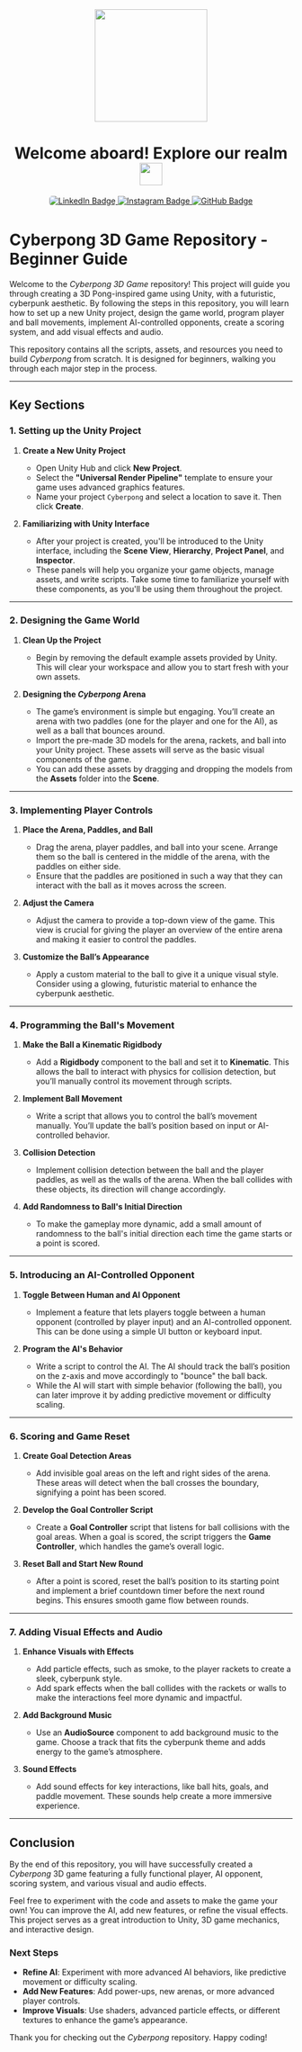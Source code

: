 
<div align="center">
  <img src="https://i.giphy.com/media/v1.Y2lkPTc5MGI3NjExYm5vaHRnaGpjbXl0M2V2ZGo4Y3E3ZDlua2tmaDZidHVyNTdyazY0NiZlcD12MV9pbnRlcm5hbF9naWZfYnlfaWQmY3Q9cw/KzJkzjggfGN5Py6nkT/giphy.gif" width="200"/>
</div>

<h1 align="center">
  <span class="bold">Welcome aboard! Explore our realm</span>
  <img src="https://media.giphy.com/media/WUlplcMpOCEmTGBtBW/giphy.gif" width="40px"/>
</h1>

<div id="badges" align="center">
  <a href="https://www.linkedin.com/in/kantima-tiwari">
    <img src="https://img.shields.io/badge/LinkedIn-0A66C2?style=for-the-badge&logo=linkedin&logoColor=white" alt="LinkedIn Badge" style="border-radius: 5px;"/>
  </a>
  <a href="https://www.instagram.com/_t_t_2003/" target="_blank">
    <img src="https://img.shields.io/badge/Instagram-AA336A?style=for-the-badge&logo=instagram&logoColor=white" alt="Instagram Badge" style="margin-bottom: 5px;" />
  </a>
  <a href="https://github.com/kantimatiwari">
    <img src="https://img.shields.io/badge/GitHub-purple?style=for-the-badge&logo=github&logoColor=white" alt="GitHub Badge"/>
  </a>
</div>


# Cyberpong 3D Game Repository - Beginner Guide

Welcome to the *Cyberpong 3D Game* repository! This project will guide you through creating a 3D Pong-inspired game using Unity, with a futuristic, cyberpunk aesthetic. By following the steps in this repository, you will learn how to set up a new Unity project, design the game world, program player and ball movements, implement AI-controlled opponents, create a scoring system, and add visual effects and audio.

This repository contains all the scripts, assets, and resources you need to build *Cyberpong* from scratch. It is designed for beginners, walking you through each major step in the process.

---

## Key Sections

### 1. **Setting up the Unity Project**

1. **Create a New Unity Project**
   - Open Unity Hub and click **New Project**.
   - Select the **"Universal Render Pipeline"** template to ensure your game uses advanced graphics features.
   - Name your project `Cyberpong` and select a location to save it. Then click **Create**.

2. **Familiarizing with Unity Interface**
   - After your project is created, you'll be introduced to the Unity interface, including the **Scene View**, **Hierarchy**, **Project Panel**, and **Inspector**.
   - These panels will help you organize your game objects, manage assets, and write scripts. Take some time to familiarize yourself with these components, as you'll be using them throughout the project.

---

### 2. **Designing the Game World**

1. **Clean Up the Project**
   - Begin by removing the default example assets provided by Unity. This will clear your workspace and allow you to start fresh with your own assets.

2. **Designing the *Cyberpong* Arena**
   - The game’s environment is simple but engaging. You’ll create an arena with two paddles (one for the player and one for the AI), as well as a ball that bounces around.
   - Import the pre-made 3D models for the arena, rackets, and ball into your Unity project. These assets will serve as the basic visual components of the game.
   - You can add these assets by dragging and dropping the models from the **Assets** folder into the **Scene**.

---

### 3. **Implementing Player Controls**

1. **Place the Arena, Paddles, and Ball**
   - Drag the arena, player paddles, and ball into your scene. Arrange them so the ball is centered in the middle of the arena, with the paddles on either side.
   - Ensure that the paddles are positioned in such a way that they can interact with the ball as it moves across the screen.

2. **Adjust the Camera**
   - Adjust the camera to provide a top-down view of the game. This view is crucial for giving the player an overview of the entire arena and making it easier to control the paddles.

3. **Customize the Ball’s Appearance**
   - Apply a custom material to the ball to give it a unique visual style. Consider using a glowing, futuristic material to enhance the cyberpunk aesthetic.

---

### 4. **Programming the Ball's Movement**

1. **Make the Ball a Kinematic Rigidbody**
   - Add a **Rigidbody** component to the ball and set it to **Kinematic**. This allows the ball to interact with physics for collision detection, but you’ll manually control its movement through scripts.

2. **Implement Ball Movement**
   - Write a script that allows you to control the ball’s movement manually. You’ll update the ball’s position based on input or AI-controlled behavior.

3. **Collision Detection**
   - Implement collision detection between the ball and the player paddles, as well as the walls of the arena. When the ball collides with these objects, its direction will change accordingly.

4. **Add Randomness to Ball's Initial Direction**
   - To make the gameplay more dynamic, add a small amount of randomness to the ball's initial direction each time the game starts or a point is scored.

---

### 5. **Introducing an AI-Controlled Opponent**

1. **Toggle Between Human and AI Opponent**
   - Implement a feature that lets players toggle between a human opponent (controlled by player input) and an AI-controlled opponent. This can be done using a simple UI button or keyboard input.

2. **Program the AI's Behavior**
   - Write a script to control the AI. The AI should track the ball’s position on the z-axis and move accordingly to "bounce" the ball back.
   - While the AI will start with simple behavior (following the ball), you can later improve it by adding predictive movement or difficulty scaling.

---

### 6. **Scoring and Game Reset**

1. **Create Goal Detection Areas**
   - Add invisible goal areas on the left and right sides of the arena. These areas will detect when the ball crosses the boundary, signifying a point has been scored.

2. **Develop the Goal Controller Script**
   - Create a **Goal Controller** script that listens for ball collisions with the goal areas. When a goal is scored, the script triggers the **Game Controller**, which handles the game’s overall logic.

3. **Reset Ball and Start New Round**
   - After a point is scored, reset the ball’s position to its starting point and implement a brief countdown timer before the next round begins. This ensures smooth game flow between rounds.

---

### 7. **Adding Visual Effects and Audio**

1. **Enhance Visuals with Effects**
   - Add particle effects, such as smoke, to the player rackets to create a sleek, cyberpunk style. 
   - Add spark effects when the ball collides with the rackets or walls to make the interactions feel more dynamic and impactful.

2. **Add Background Music**
   - Use an **AudioSource** component to add background music to the game. Choose a track that fits the cyberpunk theme and adds energy to the game’s atmosphere.

3. **Sound Effects**
   - Add sound effects for key interactions, like ball hits, goals, and paddle movement. These sounds help create a more immersive experience.

---

## Conclusion

By the end of this repository, you will have successfully created a *Cyberpong* 3D game featuring a fully functional player, AI opponent, scoring system, and various visual and audio effects. 

Feel free to experiment with the code and assets to make the game your own! You can improve the AI, add new features, or refine the visual effects. This project serves as a great introduction to Unity, 3D game mechanics, and interactive design.

### Next Steps
- **Refine AI**: Experiment with more advanced AI behaviors, like predictive movement or difficulty scaling.
- **Add New Features**: Add power-ups, new arenas, or more advanced player controls.
- **Improve Visuals**: Use shaders, advanced particle effects, or different textures to enhance the game’s appearance.

Thank you for checking out the *Cyberpong* repository. Happy coding!
